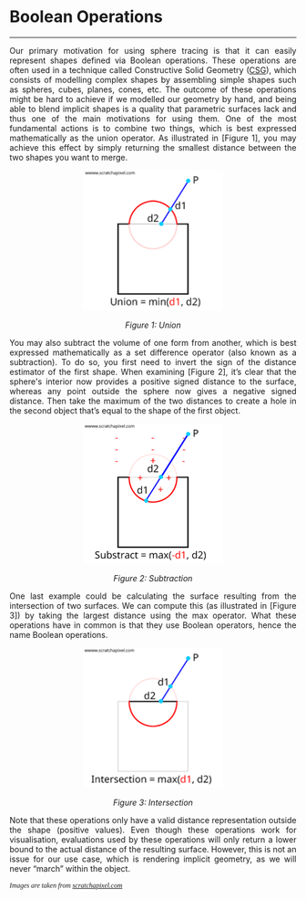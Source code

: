 # Boolean Operations
---

<p align="justify">
Our primary motivation for using sphere tracing is that it can easily represent shapes defined via Boolean operations. These operations are often used in a technique called Constructive Solid Geometry (<a href="https://en.wikipedia.org/wiki/Constructive_solid_geometry">CSG</a>), which consists of modelling complex shapes by assembling simple shapes such as spheres, cubes, planes, cones, etc. The outcome of these operations might be hard to achieve if we modelled our geometry by hand, and being able to blend implicit shapes is a quality that parametric surfaces lack and thus one of the main motivations for using them. 
One of the most fundamental actions is to combine two things, which is best expressed mathematically as the union operator. As illustrated in [Figure 1], you may achieve this effect by simply returning the smallest distance between the two shapes you want to merge.
</p>

<p align="center">
  <img width="246" height="246" src="./assets/op_union.png">
</p>
<p align="center">
    <i>
    Figure 1: Union
    </i>
</p>

<p align="justify">
You may also subtract the volume of one form from another, which is best expressed mathematically as a set difference operator (also known as a subtraction). To do so, you first need to invert the sign of the distance estimator of the first shape. When examining [Figure 2], it’s clear that the sphere's interior now provides a positive signed distance to the surface, whereas any point outside the sphere now gives a negative signed distance. Then take the maximum of the two distances to create a hole in the second object that’s equal to the shape of the first object.
<p>

<p align="center">
  <img width="246" height="246" src="./assets/op_subtract.png">
</p>
<p align="center">
    <i>
    Figure 2: Subtraction
    </i>
</p>

<p align="justify">
One last example could be calculating the surface resulting from the intersection of two surfaces. We can compute this (as illustrated in [Figure 3]) by taking the largest distance using the max operator. What these operations have in common is that they use Boolean operators, hence the name Boolean operations. 
</p>

<p align="center">
  <img width="246" height="246" src="./assets/op_intersection.png">
</p>
<p align="center">
    <i>
    Figure 3: Intersection
    </i>
</p>

<p align="justify">
Note that these operations only have a valid distance representation outside the shape (positive values). Even though these operations work for visualisation, evaluations used by these operations will only return a lower bound to the actual distance of the resulting surface. However, this is not an issue for our use case, which is rendering implicit geometry, as we will never “march” within the object.
</p>

<p align="justify" style="font-family:consolas; font-size:12px">
  <i>Images are taken from <a href="https://www.scratchapixel.com">scratchapixel.com</a></i>
</p>